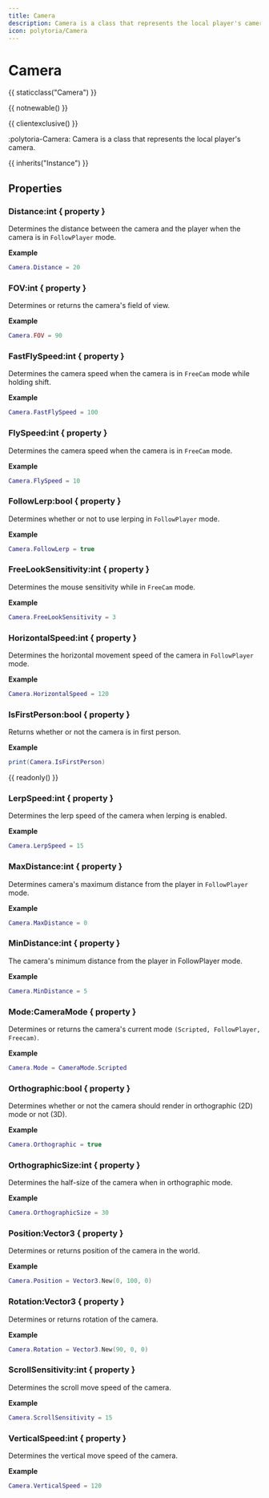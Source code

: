 ```yaml
---
title: Camera
description: Camera is a class that represents the local player's camera.
icon: polytoria/Camera
---
```


# Camera

{{ staticclass("Camera") }}

{{ notnewable() }}

{{ clientexclusive() }}

:polytoria-Camera: Camera is a class that represents the local player's camera.

{{ inherits("Instance") }}

## Properties

### Distance:int { property }

Determines the distance between the camera and the player when the camera is in `FollowPlayer` mode.

**Example**

```lua
Camera.Distance = 20
```

### FOV:int { property }

Determines or returns the camera's field of view.

**Example**

```lua
Camera.FOV = 90
```

### FastFlySpeed:int { property }

Determines the camera speed when the camera is in `FreeCam` mode while holding shift.

**Example**

```lua
Camera.FastFlySpeed = 100
```

### FlySpeed:int { property }

Determines the camera speed when the camera is in `FreeCam` mode.

**Example**

```lua
Camera.FlySpeed = 10
```

### FollowLerp:bool { property }

Determines whether or not to use lerping in `FollowPlayer` mode.

**Example**

```lua
Camera.FollowLerp = true
```

### FreeLookSensitivity:int { property }

Determines the mouse sensitivity while in `FreeCam` mode.

**Example**

```lua
Camera.FreeLookSensitivity = 3
```

### HorizontalSpeed:int { property }

Determines the horizontal movement speed of the camera in `FollowPlayer` mode.

**Example**

```lua
Camera.HorizontalSpeed = 120
```

### IsFirstPerson:bool { property }

Returns whether or not the camera is in first person.

**Example**

```lua
print(Camera.IsFirstPerson)
```

{{ readonly() }}

### LerpSpeed:int { property }

Determines the lerp speed of the camera when lerping is enabled.

**Example**

```lua
Camera.LerpSpeed = 15
```

### MaxDistance:int { property }

Determines camera's maximum distance from the player in `FollowPlayer` mode.

**Example**

```lua
Camera.MaxDistance = 0
```

### MinDistance:int { property }

The camera's minimum distance from the player in FollowPlayer mode.

**Example**

```lua
Camera.MinDistance = 5
```

### Mode:CameraMode { property }

Determines or returns the camera's current mode `(Scripted, FollowPlayer, Freecam)`.

**Example**

```lua
Camera.Mode = CameraMode.Scripted
```

### Orthographic:bool { property }

Determines whether or not the camera should render in orthographic (2D) mode or not (3D).

**Example**

```lua
Camera.Orthographic = true
```

### OrthographicSize:int { property }

Determines the half-size of the camera when in orthographic mode.

**Example**

```lua
Camera.OrthographicSize = 30
```

### Position:Vector3 { property }

Determines or returns position of the camera in the world.

**Example**

```lua
Camera.Position = Vector3.New(0, 100, 0)
```

### Rotation:Vector3 { property }

Determines or returns rotation of the camera.

**Example**

```lua
Camera.Rotation = Vector3.New(90, 0, 0)
```

### ScrollSensitivity:int { property }

Determines the scroll move speed of the camera.

**Example**

```lua
Camera.ScrollSensitivity = 15
```

### VerticalSpeed:int { property }

Determines the vertical move speed of the camera.

**Example**

```lua
Camera.VerticalSpeed = 120
```
